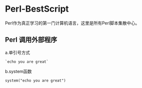 # Perl-BestScript
Perl作为真正学习的第一门计算机语言，这里是所有Perl脚本集散中心。

## Perl 调用外部程序
a.单引号方式
```
`echo you are great`
```
b.system函数
```
system("echo you are great")
```
